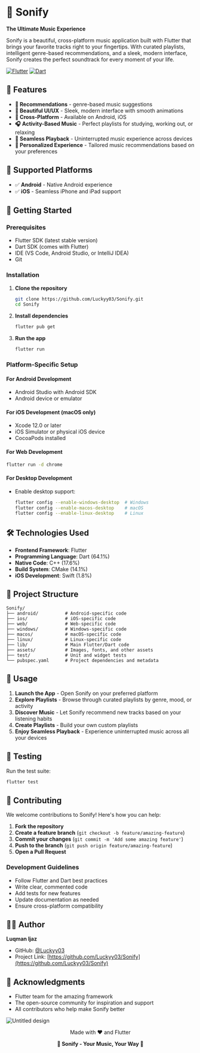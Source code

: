 # 🎵 Sonify

**The Ultimate Music Experience**

Sonify is a beautiful, cross-platform music application built with Flutter that brings your favorite tracks right to your fingertips. With curated playlists, intelligent genre-based recommendations, and a sleek, modern interface, Sonify creates the perfect soundtrack for every moment of your life.

[![Flutter](https://img.shields.io/badge/Flutter-02569B?style=for-the-badge&logo=flutter&logoColor=white)](https://flutter.dev)
[![Dart](https://img.shields.io/badge/Dart-0175C2?style=for-the-badge&logo=dart&logoColor=white)](https://dart.dev)

## 🌟 Features

- **🎯 Recommendations** - genre-based music suggestions
- **🎨 Beautiful UI/UX** - Sleek, modern interface with smooth animations
- **📱 Cross-Platform** - Available on Android, iOS
- **🎧 Activity-Based Music** - Perfect playlists for studying, working out, or relaxing
- **🔄 Seamless Playback** - Uninterrupted music experience across devices
- **🎵 Personalized Experience** - Tailored music recommendations based on your preferences

## 📱 Supported Platforms

- ✅ **Android** - Native Android experience
- ✅ **iOS** - Seamless iPhone and iPad support  

## 🚀 Getting Started

### Prerequisites

- Flutter SDK (latest stable version)
- Dart SDK (comes with Flutter)
- IDE (VS Code, Android Studio, or IntelliJ IDEA)
- Git

### Installation

1. **Clone the repository**
   ```bash
   git clone https://github.com/Luckyy03/Sonify.git
   cd Sonify
   ```

2. **Install dependencies**
   ```bash
   flutter pub get
   ```

3. **Run the app**
   ```bash
   flutter run
   ```

### Platform-Specific Setup

#### For Android Development
- Android Studio with Android SDK
- Android device or emulator

#### For iOS Development (macOS only)
- Xcode 12.0 or later
- iOS Simulator or physical iOS device
- CocoaPods installed

#### For Web Development
```bash
flutter run -d chrome
```

#### For Desktop Development
- Enable desktop support:
  ```bash
  flutter config --enable-windows-desktop  # Windows
  flutter config --enable-macos-desktop    # macOS
  flutter config --enable-linux-desktop    # Linux
  ```

## 🛠️ Technologies Used

- **Frontend Framework**: Flutter
- **Programming Language**: Dart (64.1%)
- **Native Code**: C++ (17.6%)
- **Build System**: CMake (14.1%)
- **iOS Development**: Swift (1.8%)

## 📂 Project Structure

```
Sonify/
├── android/          # Android-specific code
├── ios/              # iOS-specific code
├── web/              # Web-specific code
├── windows/          # Windows-specific code
├── macos/            # macOS-specific code
├── linux/            # Linux-specific code
├── lib/              # Main Flutter/Dart code
├── assets/           # Images, fonts, and other assets
├── test/             # Unit and widget tests
└── pubspec.yaml      # Project dependencies and metadata
```

## 🎯 Usage

1. **Launch the App** - Open Sonify on your preferred platform
2. **Explore Playlists** - Browse through curated playlists by genre, mood, or activity
3. **Discover Music** - Let Sonify recommend new tracks based on your listening habits
4. **Create Playlists** - Build your own custom playlists
5. **Enjoy Seamless Playback** - Experience uninterrupted music across all your devices

## 🧪 Testing

Run the test suite:
```bash
flutter test
```

## 🤝 Contributing

We welcome contributions to Sonify! Here's how you can help:

1. **Fork the repository**
2. **Create a feature branch** (`git checkout -b feature/amazing-feature`)
3. **Commit your changes** (`git commit -m 'Add some amazing feature'`)
4. **Push to the branch** (`git push origin feature/amazing-feature`)
5. **Open a Pull Request**

### Development Guidelines

- Follow Flutter and Dart best practices
- Write clear, commented code
- Add tests for new features
- Update documentation as needed
- Ensure cross-platform compatibility

## 👨‍💻 Author

**Luqman Ijaz**
- GitHub: [@Luckyy03](https://github.com/Luckyy03)
- Project Link: [https://github.com/Luckyy03/Sonify](https://github.com/Luckyy03/Sonify)

## 🙏 Acknowledgments

- Flutter team for the amazing framework
- The open-source community for inspiration and support
- All contributors who help make Sonify better


![Untitled design](https://github.com/user-attachments/assets/f8f9e359-2811-41b4-84e9-aabd8cf88567)

<div align="center">
  <p>Made with ❤️ and Flutter</p>
  <p><strong>🎵 Sonify - Your Music, Your Way 🎵</strong></p>
</div>



